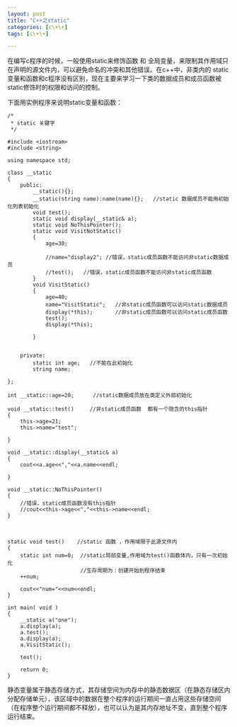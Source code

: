 ```yaml
---
layout: post
title: "C++之static"
categories: [c\+\+]
tags: [c\+\+]

---
```




在编写c程序的时候，一般使用static来修饰函数 和 全局变量，来限制其作用域只在声明的源文件内，可以避免命名的冲突和其他错误。在c++中，非类内的 static变量和函数和c程序没有区别，现在主要来学习一下类的数据成员和成员函数被static修饰时的权限和访问的控制。

下面用实例程序来说明static变量和函数：

	/*
	 * static 关键字
	 */

	#include <iostream>
	#include <string>

	using namespace std;

	class __static
	{
		public:
			__static(){};
			__static(string name):name(name){};   //static 数据成员不能用初始化列表初始化
			void test();
			static void display(__static& a); 	
			static void NoThisPointer();
			static void VisitNotStatic()
			{
				age=30;

				//name="display2"; //错误，static成员函数不能访问非static数据成员
				//test();   //错误，static成员函数不能访问非static成员函数
			}
			void VisitStatic()
			{
				age=40;
				name="VisitStatic";   //非static成员函数可以访问static数据成员
				display(*this);       //非static成员函数可以访问static成员函数
				test();
				display(*this);

			}


		private:
			static int age;   //不能在此初始化
			string name;

	};

	int __static::age=20;      //static数据成员放在类定义外部初始化

	void __static::test()     //非static成员函数  都有一个隐含的this指针
	{
		this->age=21;
		this->name="test";

	}

	void __static::display(__static& a)
	{
		cout<<a.age<<","<<a.name<<endl;

	}

	void __static::NoThisPointer()
	{
		//错误，static成员函数没有this指针 
		//cout<<this->age<<","<<this->name<<endl;
	}



	static void test()    //static 函数 ，作用域限于此源文件内
	{
		static int num=0;  //static局部变量,作用域为test()函数体内，只有一次初始化
						   //生存周期为：创建开始到程序结束
		++num;
	
		cout<<"num="<<num<<endl;
	}
	
	int main( void )
	{
		__static a("one");
		a.display(a);
		a.test();
		a.display(a);
		a.VisitStatic();
	
		test();
	
		return 0;
	}


静态变量属于静态存储方式，其存储空间为内存中的静态数据区（在静态存储区内分配存储单元），该区域中的数据在整个程序的运行期间一直占用这些存储空间（在程序整个运行期间都不释放），也可以认为是其内存地址不变，直到整个程序运行结束。


